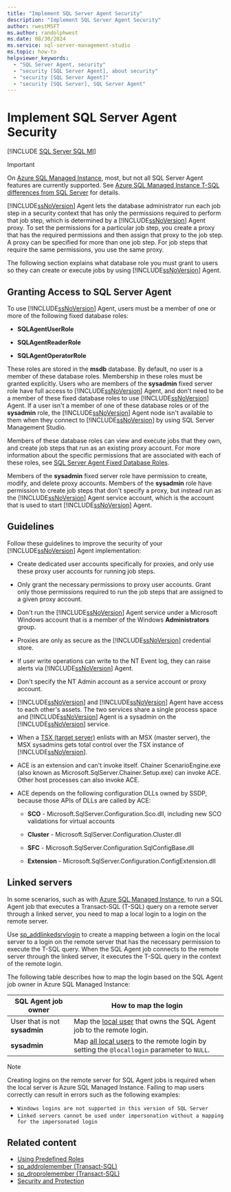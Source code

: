 ```yaml
---
title: "Implement SQL Server Agent Security"
description: "Implement SQL Server Agent Security"
author: rwestMSFT
ms.author: randolphwest
ms.date: 08/30/2024
ms.service: sql-server-management-studio
ms.topic: how-to
helpviewer_keywords:
  - "SQL Server Agent, security"
  - "security [SQL Server Agent], about security"
  - "security [SQL Server Agent]"
  - "security [SQL Server], SQL Server Agent"
---
```

# Implement SQL Server Agent Security
[!INCLUDE [SQL Server SQL MI](../includes/applies-to-version/sql-asdbmi.md)]

> [!IMPORTANT]  
> On [Azure SQL Managed Instance](/azure/sql-database/sql-database-managed-instance), most, but not all SQL Server Agent features are currently supported. See [Azure SQL Managed Instance T-SQL differences from SQL Server](/azure/sql-database/sql-database-managed-instance-transact-sql-information#sql-server-agent) for details.

[!INCLUDE[ssNoVersion](../includes/ssnoversion-md.md)] Agent lets the database administrator run each job step in a security context that has only the permissions required to perform that job step, which is determined by a [!INCLUDE[ssNoVersion](../includes/ssnoversion-md.md)] Agent proxy. To set the permissions for a particular job step, you create a proxy that has the required permissions and then assign that proxy to the job step. A proxy can be specified for more than one job step. For job steps that require the same permissions, you use the same proxy.  
  
The following section explains what database role you must grant to users so they can create or execute jobs by using [!INCLUDE[ssNoVersion](../includes/ssnoversion-md.md)] Agent.  
  
## Granting Access to SQL Server Agent  
To use [!INCLUDE[ssNoVersion](../includes/ssnoversion-md.md)] Agent, users must be a member of one or more of the following fixed database roles:  
  
-   **SQLAgentUserRole**  
  
-   **SQLAgentReaderRole**  
  
-   **SQLAgentOperatorRole**  
  
These roles are stored in the **msdb** database. By default, no user is a member of these database roles. Membership in these roles must be granted explicitly. Users who are members of the **sysadmin** fixed server role have full access to [!INCLUDE[ssNoVersion](../includes/ssnoversion-md.md)] Agent, and don't need to be a member of these fixed database roles to use [!INCLUDE[ssNoVersion](../includes/ssnoversion-md.md)] Agent. If a user isn't a member of one of these database roles or of the **sysadmin** role, the [!INCLUDE[ssNoVersion](../includes/ssnoversion-md.md)] Agent node isn't available to them when they connect to [!INCLUDE[ssNoVersion](../includes/ssnoversion-md.md)] by using SQL Server Management Studio.  
  
Members of these database roles can view and execute jobs that they own, and create job steps that run as an existing proxy account. For more information about the specific permissions that are associated with each of these roles, see [SQL Server Agent Fixed Database Roles](sql-server-agent-fixed-database-roles.md).  
  
Members of the **sysadmin** fixed server role have permission to create, modify, and delete proxy accounts. Members of the **sysadmin** role have permission to create job steps that don't specify a proxy, but instead run as the [!INCLUDE[ssNoVersion](../includes/ssnoversion-md.md)] Agent service account, which is the account that is used to start [!INCLUDE[ssNoVersion](../includes/ssnoversion-md.md)] Agent.  
  
## Guidelines  
Follow these guidelines to improve the security of your [!INCLUDE[ssNoVersion](../includes/ssnoversion-md.md)] Agent implementation:  
  
-   Create dedicated user accounts specifically for proxies, and only use these proxy user accounts for running job steps.  
  
-   Only grant the necessary permissions to proxy user accounts. Grant only those permissions required to run the job steps that are assigned to a given proxy account.  
  
-   Don't run the [!INCLUDE[ssNoVersion](../includes/ssnoversion-md.md)] Agent service under a Microsoft Windows account that is a member of the Windows **Administrators** group.  
  
-   Proxies are only as secure as the [!INCLUDE[ssNoVersion](../includes/ssnoversion-md.md)] credential store.  
  
-   If user write operations can write to the NT Event log, they can raise alerts via [!INCLUDE[ssNoVersion](../includes/ssnoversion-md.md)] Agent.  
  
-   Don't specify the NT Admin account as a service account or proxy account.  
  
-   [!INCLUDE[ssNoVersion](../includes/ssnoversion-md.md)] and [!INCLUDE[ssNoVersion](../includes/ssnoversion-md.md)] Agent have access to each other's assets. The two services share a single process space and [!INCLUDE[ssNoVersion](../includes/ssnoversion-md.md)] Agent is a sysadmin on the [!INCLUDE[ssNoVersion](../includes/ssnoversion-md.md)] service.  
  
-   When a [TSX (target server)](create-a-multiserver-environment.md) enlists with an MSX (master server), the MSX sysadmins gets total control over the TSX instance of [!INCLUDE[ssNoVersion](../includes/ssnoversion-md.md)].  
  
-   ACE is an extension and can't invoke itself. Chainer ScenarioEngine.exe (also known as Microsoft.SqlServer.Chainer.Setup.exe) can invoke ACE. Other host processes can also invoke ACE. 
  
-   ACE depends on the following configuration DLLs owned by SSDP, because those APIs of DLLs are called by ACE:  
  
    -   **SCO** - Microsoft.SqlServer.Configuration.Sco.dll, including new SCO validations for virtual accounts  
  
    -   **Cluster** - Microsoft.SqlServer.Configuration.Cluster.dll  
  
    -   **SFC** - Microsoft.SqlServer.Configuration.SqlConfigBase.dll  
  
    -   **Extension** - Microsoft.SqlServer.Configuration.ConfigExtension.dll  

## Linked servers

In some scenarios, such as with [Azure SQL Managed Instance](/azure/azure-sql/managed-instance/sql-managed-instance-paas-overview), to run a SQL Agent job that executes a Transact-SQL (T-SQL) query on a remote server through a linked server, you need to map a local login to a login on the remote server. 

Use [sp_addlinkedsrvlogin](/sql/relational-databases/system-stored-procedures/sp-addlinkedsrvlogin-transact-sql) to create a mapping between a login on the local server to a login on the remote server that has the necessary permission to execute the T-SQL query. When the SQL Agent job connects to the remote server through the linked server, it executes the T-SQL query in the context of the remote login. 

The following table describes how to map the login based on the SQL Agent job owner in Azure SQL Managed Instance: 

|SQL Agent job owner |How to map the login  |
|---------|---------|
|User that is not **sysadmin**    | Map the [local user](/sql/relational-databases/system-stored-procedures/sp-addlinkedsrvlogin-transact-sqlc-map-specific-local-login-to-a-remote-server-login) that owns the SQL Agent job to the remote login.        |
|**sysadmin**     | Map [all local users](/sql/relational-databases/system-stored-procedures/sp-addlinkedsrvlogin-transact-sqld-map-all-local-logins-to-a-remote-server-login) to the remote login by setting the `@locallogin` parameter to `NULL`.     |


> [!NOTE]
> Creating logins on the remote server for SQL Agent jobs is required when the local server is Azure SQL Managed Instance. Failing to map users correctly can result in errors such as the following examples: 
> - `Windows logins are not supported in this version of SQL Server`
> - `Linked servers cannot be used under impersonation without a mapping for the impersonated login`


## Related content
 
- [Using Predefined Roles](/sql/reporting-services/security/role-definitions-predefined-roles)  
- [sp_addrolemember (Transact-SQL)](/sql/relational-databases/system-stored-procedures/sp-addrolemember-transact-sql)  
- [sp_droprolemember (Transact-SQL)](/sql/relational-databases/system-stored-procedures/sp-droprolemember-transact-sql)  
- [Security and Protection](/sql/relational-databases/security/security-center-for-sql-server-database-engine-and-azure-sql-database)  
